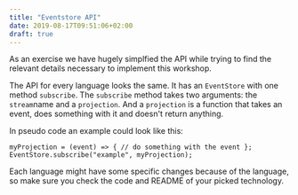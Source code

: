 ```yaml
---
title: "Eventstore API"
date: 2019-08-17T09:51:06+02:00
draft: true
---
```


As an exercise we have hugely simplfied the API while trying to find the relevant details necessary to implement this workshop.

The API for every language looks the same. It has an `EventStore` with one method `subscribe`. The `subscribe` method takes two arguments: the `stream`name and a `projection`. And a `projection` is a function that takes an event, does something with it and doesn't return anything.

In pseudo code an example could look like this:

```
myProjection = (event) => { // do something with the event };
EventStore.subscribe("example", myProjection);
```

Each language might have some specific changes because of the language, so make sure you check the code and README of your picked technology.


